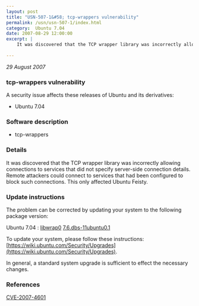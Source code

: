 ```yaml
---
layout: post
title: "USN-507-1&#58; tcp-wrappers vulnerability"
permalink: /usn/usn-507-1/index.html
category:  Ubuntu 7.04
date: 2007-08-29 12:00:00
excerpt: |
    It was discovered that the TCP wrapper library was incorrectly allowing connections to services that did not specify server-side connection details.  Remote attackers could connect to services that had been configured to block such connections.  This only affected Ubuntu Feisty. 
    
--- 
```

 
 

*29 August 2007*

### tcp-wrappers vulnerability

A security issue affects these releases of Ubuntu and its derivatives:

* Ubuntu 7.04

### Software description

* tcp-wrappers 

### Details

It was discovered that the TCP wrapper library was incorrectly allowing connections to services that did not specify server-side connection details. Remote attackers could connect to services that had been configured to block such connections. This only affected Ubuntu Feisty. 

### Update instructions

The problem can be corrected by updating your system to the following package version:

Ubuntu 7.04
 : [libwrap0](https://launchpad.net/ubuntu/+source/tcp-wrappers) <span> [7.6.dbs-11ubuntu0.1](https://launchpad.net/ubuntu/+source/tcp-wrappers/7.6.dbs-11ubuntu0.1) </span> 

To update your system, please follow these instructions: [https://wiki.ubuntu.com/Security/Upgrades](https://wiki.ubuntu.com/Security/Upgrades).

In general, a standard system upgrade is sufficient to effect the necessary changes. 

### References

 
 [CVE-2007-4601](http://people.ubuntu.com/~ubuntu-security/cve/CVE-2007-4601)
 

